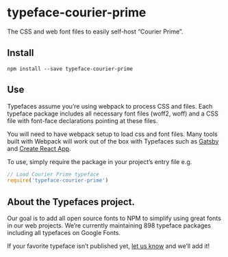 
# typeface-courier-prime

The CSS and web font files to easily self-host “Courier Prime”.

## Install

`npm install --save typeface-courier-prime`

## Use

Typefaces assume you’re using webpack to process CSS and files. Each typeface
package includes all necessary font files (woff2, woff) and a CSS file with
font-face declarations pointing at these files.

You will need to have webpack setup to load css and font files. Many tools built
with Webpack will work out of the box with Typefaces such as [Gatsby](https://github.com/gatsbyjs/gatsby)
and [Create React App](https://github.com/facebookincubator/create-react-app).

To use, simply require the package in your project’s entry file e.g.

```javascript
// Load Courier Prime typeface
require('typeface-courier-prime')
```

## About the Typefaces project.

Our goal is to add all open source fonts to NPM to simplify using great fonts in
our web projects. We’re currently maintaining 898 typeface packages
including all typefaces on Google Fonts.

If your favorite typeface isn’t published yet, [let us know](https://github.com/KyleAMathews/typefaces)
and we’ll add it!
